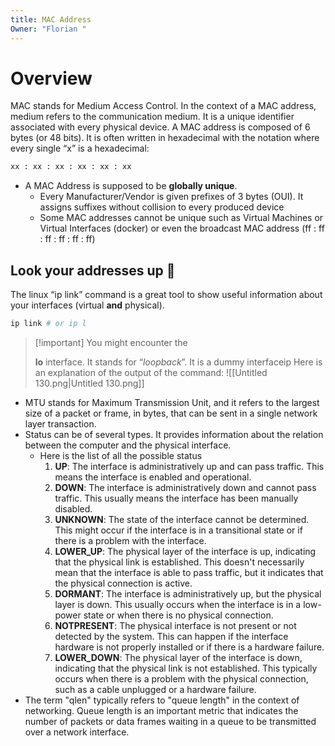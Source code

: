 ```yaml
---
title: MAC Address
Owner: "Florian "
---
```

# Overview
MAC stands for Medium Access Control.
In the context of a MAC address, medium refers to the communication medium. It is a unique identifier associated with every physical device.
A MAC address is composed of 6 bytes (or 48 bits). It is often written in hexadecimal with the notation where every single “x” is a hexadecimal:
```Bash
xx : xx : xx : xx : xx : xx
```
- A MAC Address is supposed to be **globally unique**.
    - Every Manufacturer/Vendor is given prefixes of 3 bytes (OUI). It assigns suffixes without collision to every produced device
    - Some MAC addresses cannot be unique such as Virtual Machines or Virtual Interfaces (docker) or even the broadcast MAC address (ff : ff : ff : ff : ff : ff)
## Look your addresses up 👀
The linux “ip link” command is a great tool to show useful information about your interfaces (virtual **and** physical).
```Bash
ip link # or ip l
```

> [!important] You might encounter the
> 
> **lo** interface. It stands for “_loopback_”. It is a dummy interfaceip
Here is an explanation of the output of the command:
![[Untitled 130.png|Untitled 130.png]]

- MTU stands for Maximum Transmission Unit, and it refers to the largest size of a packet or frame, in bytes, that can be sent in a single network layer transaction.
- Status can be of several types. It provides information about the relation between the computer and the physical interface.
    - Here is the list of all the possible status
        1. **UP**: The interface is administratively up and can pass traffic. This means the interface is enabled and operational.
        2. **DOWN**: The interface is administratively down and cannot pass traffic. This usually means the interface has been manually disabled.
        3. **UNKNOWN**: The state of the interface cannot be determined. This might occur if the interface is in a transitional state or if there is a problem with the interface.
        4. **LOWER_UP**: The physical layer of the interface is up, indicating that the physical link is established. This doesn't necessarily mean that the interface is able to pass traffic, but it indicates that the physical connection is active.
        5. **DORMANT**: The interface is administratively up, but the physical layer is down. This usually occurs when the interface is in a low-power state or when there is no physical connection.
        6. **NOTPRESENT**: The physical interface is not present or not detected by the system. This can happen if the interface hardware is not properly installed or if there is a hardware failure.
        7. **LOWER_DOWN**: The physical layer of the interface is down, indicating that the physical link is not established. This typically occurs when there is a problem with the physical connection, such as a cable unplugged or a hardware failure.
- The term "qlen" typically refers to "queue length" in the context of networking. Queue length is an important metric that indicates the number of packets or data frames waiting in a queue to be transmitted over a network interface.